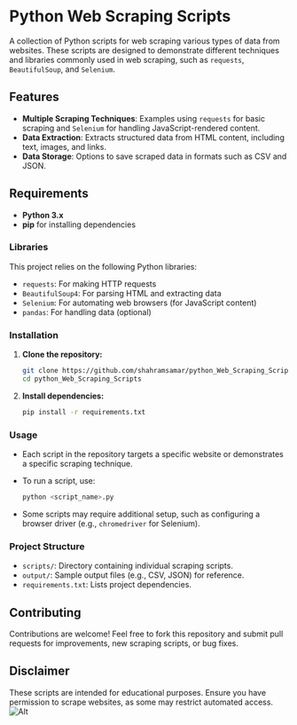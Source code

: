 # Python Web Scraping Scripts

A collection of Python scripts for web scraping various types of data from websites. These scripts are designed to demonstrate different techniques and libraries commonly used in web scraping, such as `requests`, `BeautifulSoup`, and `Selenium`.

## Features

- **Multiple Scraping Techniques**: Examples using `requests` for basic scraping and `Selenium` for handling JavaScript-rendered content.
- **Data Extraction**: Extracts structured data from HTML content, including text, images, and links.
- **Data Storage**: Options to save scraped data in formats such as CSV and JSON.

## Requirements

- **Python 3.x**
- **pip** for installing dependencies

### Libraries

This project relies on the following Python libraries:

- `requests`: For making HTTP requests
- `BeautifulSoup4`: For parsing HTML and extracting data
- `Selenium`: For automating web browsers (for JavaScript content)
- `pandas`: For handling data (optional)

### Installation

1. **Clone the repository:**

    ```bash
    git clone https://github.com/shahramsamar/python_Web_Scraping_Scripts.git
    cd python_Web_Scraping_Scripts
    ```

2. **Install dependencies:**

    ```bash
    pip install -r requirements.txt
    ```

### Usage

- Each script in the repository targets a specific website or demonstrates a specific scraping technique.
- To run a script, use:

    ```bash
    python <script_name>.py
    ```

- Some scripts may require additional setup, such as configuring a browser driver (e.g., `chromedriver` for Selenium).

### Project Structure

- `scripts/`: Directory containing individual scraping scripts.
- `output/`: Sample output files (e.g., CSV, JSON) for reference.
- `requirements.txt`: Lists project dependencies.

## Contributing

Contributions are welcome! Feel free to fork this repository and submit pull requests for improvements, new scraping scripts, or bug fixes.

## Disclaimer

These scripts are intended for educational purposes. Ensure you have permission to scrape websites, as some may restrict automated access.
![Alt](https://repobeats.axiom.co/api/embed/eabe6508a91fa38b4ace0060919094363916f544.svg "Repobeats analytics image")
